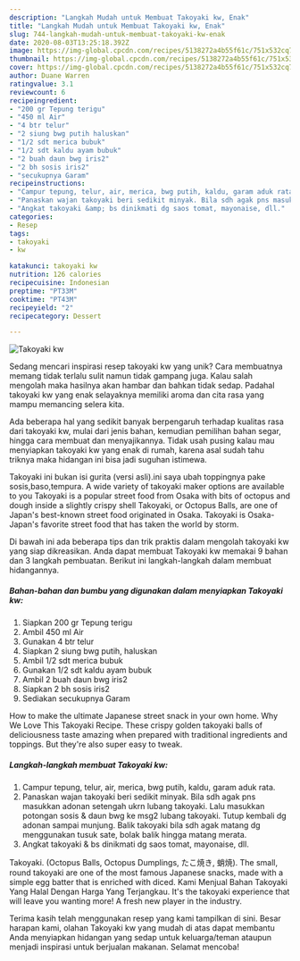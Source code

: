 ```yaml
---
description: "Langkah Mudah untuk Membuat Takoyaki kw, Enak"
title: "Langkah Mudah untuk Membuat Takoyaki kw, Enak"
slug: 744-langkah-mudah-untuk-membuat-takoyaki-kw-enak
date: 2020-08-03T13:25:18.392Z
image: https://img-global.cpcdn.com/recipes/5138272a4b55f61c/751x532cq70/takoyaki-kw-foto-resep-utama.jpg
thumbnail: https://img-global.cpcdn.com/recipes/5138272a4b55f61c/751x532cq70/takoyaki-kw-foto-resep-utama.jpg
cover: https://img-global.cpcdn.com/recipes/5138272a4b55f61c/751x532cq70/takoyaki-kw-foto-resep-utama.jpg
author: Duane Warren
ratingvalue: 3.1
reviewcount: 6
recipeingredient:
- "200 gr Tepung terigu"
- "450 ml Air"
- "4 btr telur"
- "2 siung bwg putih haluskan"
- "1/2 sdt merica bubuk"
- "1/2 sdt kaldu ayam bubuk"
- "2 buah daun bwg iris2"
- "2 bh sosis iris2"
- "secukupnya Garam"
recipeinstructions:
- "Campur tepung, telur, air, merica, bwg putih, kaldu, garam aduk rata."
- "Panaskan wajan takoyaki beri sedikit minyak. Bila sdh agak pns masukkan adonan setengah ukrn lubang takoyaki. Lalu masukkan potongan sosis &amp; daun bwg ke msg2 lubang takoyaki. Tutup kembali dg adonan sampai munjung. Balik takoyaki bila sdh agak matang dg menggunakan tusuk sate, bolak balik hingga matang merata."
- "Angkat takoyaki &amp; bs dinikmati dg saos tomat, mayonaise, dll."
categories:
- Resep
tags:
- takoyaki
- kw

katakunci: takoyaki kw 
nutrition: 126 calories
recipecuisine: Indonesian
preptime: "PT33M"
cooktime: "PT43M"
recipeyield: "2"
recipecategory: Dessert

---
```



![Takoyaki kw](https://img-global.cpcdn.com/recipes/5138272a4b55f61c/751x532cq70/takoyaki-kw-foto-resep-utama.jpg)

Sedang mencari inspirasi resep takoyaki kw yang unik? Cara membuatnya memang tidak terlalu sulit namun tidak gampang juga. Kalau salah mengolah maka hasilnya akan hambar dan bahkan tidak sedap. Padahal takoyaki kw yang enak selayaknya memiliki aroma dan cita rasa yang mampu memancing selera kita.

Ada beberapa hal yang sedikit banyak berpengaruh terhadap kualitas rasa dari takoyaki kw, mulai dari jenis bahan, kemudian pemilihan bahan segar, hingga cara membuat dan menyajikannya. Tidak usah pusing kalau mau menyiapkan takoyaki kw yang enak di rumah, karena asal sudah tahu triknya maka hidangan ini bisa jadi suguhan istimewa.

Takoyaki ini bukan isi gurita (versi asli).ini saya ubah toppingnya pake sosis,baso,tempura. A wide variety of takoyaki maker options are available to you Takoyaki is a popular street food from Osaka with bits of octopus and dough inside a slightly crispy shell Takoyaki, or Octopus Balls, are one of Japan&#39;s best-known street food originated in Osaka. Takoyaki is Osaka-Japan&#39;s favorite street food that has taken the world by storm.


Di bawah ini ada beberapa tips dan trik praktis dalam mengolah takoyaki kw yang siap dikreasikan. Anda dapat membuat Takoyaki kw memakai 9 bahan dan 3 langkah pembuatan. Berikut ini langkah-langkah dalam membuat hidangannya.

<!--inarticleads1-->

##### Bahan-bahan dan bumbu yang digunakan dalam menyiapkan Takoyaki kw:

1. Siapkan 200 gr Tepung terigu
1. Ambil 450 ml Air
1. Gunakan 4 btr telur
1. Siapkan 2 siung bwg putih, haluskan
1. Ambil 1/2 sdt merica bubuk
1. Gunakan 1/2 sdt kaldu ayam bubuk
1. Ambil 2 buah daun bwg iris2
1. Siapkan 2 bh sosis iris2
1. Sediakan secukupnya Garam


How to make the ultimate Japanese street snack in your own home. Why We Love This Takoyaki Recipe. These crispy golden takoyaki balls of deliciousness taste amazing when prepared with traditional ingredients and toppings. But they&#39;re also super easy to tweak. 

<!--inarticleads2-->

##### Langkah-langkah membuat Takoyaki kw:

1. Campur tepung, telur, air, merica, bwg putih, kaldu, garam aduk rata.
1. Panaskan wajan takoyaki beri sedikit minyak. Bila sdh agak pns masukkan adonan setengah ukrn lubang takoyaki. Lalu masukkan potongan sosis &amp; daun bwg ke msg2 lubang takoyaki. Tutup kembali dg adonan sampai munjung. Balik takoyaki bila sdh agak matang dg menggunakan tusuk sate, bolak balik hingga matang merata.
1. Angkat takoyaki &amp; bs dinikmati dg saos tomat, mayonaise, dll.


Takoyaki. (Octopus Balls, Octopus Dumplings, たこ焼き, 蛸焼). The small, round takoyaki are one of the most famous Japanese snacks, made with a simple egg batter that is enriched with diced. Kami Menjual Bahan Takoyaki Yang Halal Dengan Harga Yang Terjangkau. It&#39;s the takoyaki experience that will leave you wanting more! A fresh new player in the industry. 

Terima kasih telah menggunakan resep yang kami tampilkan di sini. Besar harapan kami, olahan Takoyaki kw yang mudah di atas dapat membantu Anda menyiapkan hidangan yang sedap untuk keluarga/teman ataupun menjadi inspirasi untuk berjualan makanan. Selamat mencoba!
